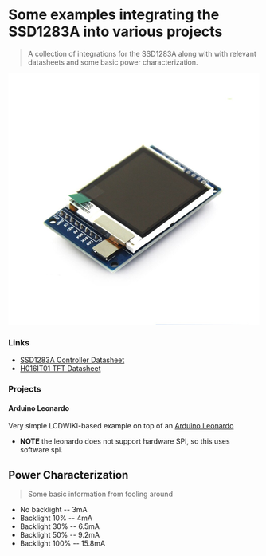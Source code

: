 # Some examples integrating the SSD1283A into various projects

> A collection of integrations for the SSD1283A along with with relevant datasheets and some basic power characterization.

<img src="https://raw.githubusercontent.com/dretay/ssd1283a_examples/master/SSD1283A.jpg" >


### Links ###
  *  [SSD1283A Controller Datasheet](https://raw.githubusercontent.com/dretay/ssd1283a_examples/master/SSD1283ADatasheet.pdf)
  *  [H016IT01 TFT Datasheet](https://raw.githubusercontent.com/dretay/ssd1283a_examples/master/H016IT01.pdf)

### Projects ###
#### Arduino Leonardo
Very simple LCDWIKI-based example on top of an [Arduino Leonardo](https://raw.githubusercontent.com/dretay/ssd1283a_examples/master/example.ino)
- **NOTE** the leonardo does not support hardware SPI, so this uses software spi.

## Power Characterization
> Some basic information from fooling around
- No backlight
-- 3mA
- Backlight 10%
-- 4mA
- Backlight 30%
-- 6.5mA
- Backlight 50%
-- 9.2mA
- Backlight 100%
-- 15.8mA
